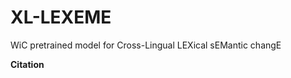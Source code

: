 # XL-LEXEME
WiC pretrained model for Cross-Lingual LEXical sEMantic changE

<b> Citation </b>

```

```
